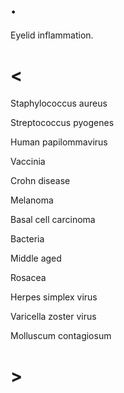 # .

Eyelid inflammation.

# <

Staphylococcus aureus

Streptococcus pyogenes

Human papilommavirus

Vaccinia

Crohn disease

Melanoma

Basal cell carcinoma

Bacteria

Middle aged

Rosacea

Herpes simplex virus

Varicella zoster virus

Molluscum contagiosum

# >
